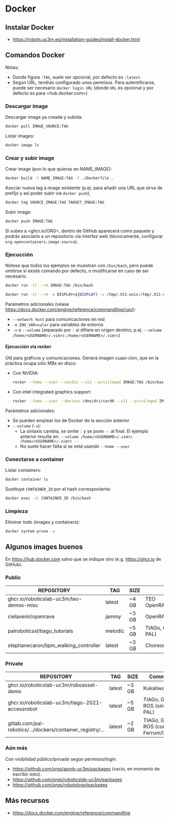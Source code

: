 # Docker

## Instalar Docker

- <https://robots.uc3m.es/installation-guides/install-docker.html>

## Comandos Docker

Notas:

- Donde figura `:TAG`, suele ser opcional, por defecto es `:latest`.
- Según URL, tendrás configurado unos permisos. Para autentificarse, puede ser necesario `docker login URL` (donde `URL` es opcional y por defecto es para <hub.docker.com>)

### Descargar image

Descargar image ya creada y subida:

```bash
docker pull IMAGE_SOURCE:TAG
```

Listar images:

```bash
docker image ls
```

### Crear y subir image

Crear image (pon lo que quieras en NAME_IMAGE):

```bash
docker build -t NAME_IMAGE:TAG -f ./Dockerfile .
```

Asociar nueva tag a image existente (p.ej. para añadir una URL que sirva de prefijo y así poder subir vía `docker push`),

```bash
docker tag SOURCE_IMAGE:TAG TARGET_IMAGE:TAG
```

Subir image:

```bash
docker push IMAGE:TAG
```

Si subes a <ghcr.io/ORG>, dentro de GitHub aparecerá como paquete y podrás asociarlo a un repositorio vía interfaz web (técnicamente, configurar `org.opencontainers.image.source`).

### Ejecucción

Nótese que todos los ejemplos se muestran con `/bin/bash`, pero puede omitirse si existe comando por defecto, o modificarse en caso de ser necesario.

```bash
docker run -it --rm IMAGE:TAG /bin/bash
```

```bash
docker run -it --rm -e DISPLAY=${DISPLAY} -v /tmp/.X11-unix:/tmp/.X11-unix:rw IMAGE:TAG /bin/bash
```

Parámetros adicionales (véase <https://docs.docker.com/engine/reference/commandline/run/>):

- `--network host` para comunicaciones en red
- `-e ENV_VAR=valor` para variables de entorno
- `-v` o `--volume` (separado por `:` si difiere en origen destino; p.ej. `--volume /home/<USERNAME>/.vimrc:/home/<USERNAME>/.vimrc`)

#### Ejecucción vía rocker

Útil para gráficos y comunicaciones. Genera imagen cuasi-clon, que en la práctica ocupa sólo MBs en disco.

- Con NVIDIA:
    ```bash
    rocker --home --user --nvidia --x11 --privileged IMAGE:TAG /bin/bash
    ```

- Con intel integrated graphics support:
    ```bash
    rocker --home --user --devices /dev/dri/card0 --x11 --privileged IMAGE:TAG /bin/bash
    ```

Parámetros adicionales:

- Se pueden emplear los de Docker de la sección anterior
- `--volume` (`-v`):
    - La sintaxis cambia, se omite `:` y se pone `--` al final. El ejemplo anterior resulta en: `--volume /home/<USERNAME>/.vimrc /home/<USERNAME>/.vimrc --`
    - No suele hacer falta si se está usando `--home --user`

### Conectarse a container

Listar containers:

```bash
docker container ls
```

Sustituye `CONTAINER_ID` por el hash corresponiente:

```bash
docker exec -it CONTAINER_ID /bin/bash
```

### Limpieza

Eliminar todo (images y containers):

```bash
docker system prune -a
```

## Algunos images buenos

En <https://hub.docker.com> salvo que se indique otro (e.g. <https://ghcr.io> de GitHub).

### Public

REPOSITORY                            | TAG     | SIZE  | Comments
--------------------------------------|---------|-------|------------
ghcr.io/roboticslab-uc3m/teo-demos-misc | latest | ~4 GB | TEO OpenRAVE+YARP+Kinematics+...
cielavenir/openrave                   | jammy   | ~3 GB | OpenRAVE
palroboticssl/tiago_tutorials         | melodic | ~5 GB | TIAGo, Gazebo, ROS (sin distro PAL)
stephanecaron/lipm_walking_controller | latest  | ~3 GB | Choreonoid

### Private

REPOSITORY                                                 | TAG     | SIZE  | Comments
-----------------------------------------------------------|---------|-------|------------
ghcr.io/roboticslab-uc3m/roboasset-demo                    | latest  | ~3 GB | KukaIiwa+ROS2
ghcr.io/roboticslab-uc3m/tiago-2021-accessrobot            | latest  | ~5 GB | TIAGo, Gazebo, ROS (sin distro PAL)
gitlab.com/pal-robotics/.../dockers/container_registry/... | latest  | ~2 GB | TIAGo, Gazebo, ROS (con Ferrum/Gallium)

### Aún más

Con visibilidad público/privado según permisos/login:

- <https://github.com/orgs/asrob-uc3m/packages> (vacío, en momento de escribir esto).
- <https://github.com/orgs/roboticslab-uc3m/packages>
- <https://github.com/orgs/robotology/packages>

## Más recursos

- <https://docs.docker.com/engine/reference/commandline>
